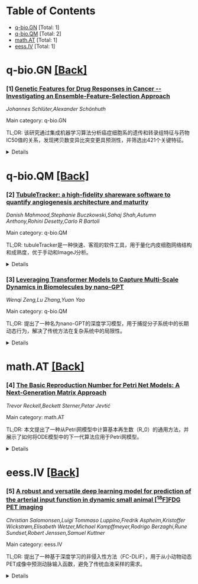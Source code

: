 <div id=toc></div>

# Table of Contents

- [q-bio.GN](#q-bio.GN) [Total: 1]
- [q-bio.QM](#q-bio.QM) [Total: 2]
- [math.AT](#math.AT) [Total: 1]
- [eess.IV](#eess.IV) [Total: 1]


<div id='q-bio.GN'></div>

# q-bio.GN [[Back]](#toc)

### [1] [Genetic Features for Drug Responses in Cancer -- Investigating an Ensemble-Feature-Selection Approach](https://arxiv.org/abs/2507.02818)
*Johannes Schlüter,Alexander Schönhuth*

Main category: q-bio.GN

TL;DR: 该研究通过集成机器学习算法分析癌症细胞系的遗传和转录组特征与药物IC50值的关系，发现拷贝数变异比突变更具预测性，并筛选出421个关键特征。


<details>
  <summary>Details</summary>
Motivation: 提升个性化医疗中药物反应预测的准确性。

Method: 使用SVR、线性回归和岭回归等算法，从38,977个特征中筛选关键特征。

Result: 拷贝数变异比突变更具预测性，筛选出421个关键特征，与传统癌症驱动基因不同。

Conclusion: IC50值可作为药物反应的可预测指标，未来需扩展数据以提高模型临床适用性。

Abstract: Predicting drug responses using genetic and transcriptomic features is
crucial for enhancing personalized medicine. In this study, we implemented an
ensemble of machine learning algorithms to analyze the correlation between
genetic and transcriptomic features of cancer cell lines and IC50 values, a
reliable metric for drug efficacy. Our analysis involved a reduction of the
feature set from an original pool of 38,977 features, demonstrating a strong
linear relationship between genetic features and drug responses across various
algorithms, including SVR, Linear Regression, and Ridge Regression. Notably,
copy number variations (CNVs) emerged as more predictive than mutations,
suggesting a significant reevaluation of biomarkers for drug response
prediction. Through rigorous statistical methods, we identified a highly
reduced set of 421 critical features. This set offers a novel perspective that
contrasts with traditional cancer driver genes, underscoring the potential for
these biomarkers in designing targeted therapies. Furthermore, our findings
advocate for IC50 values as a predictable measurement of drug responses and
underscore the need for more data that can represent the dimensionality of
genomic data in drug response prediction. Future work will aim to expand the
dataset and refine feature selection to enhance the generalizability of the
predictive model in clinical settings.

</details>


<div id='q-bio.QM'></div>

# q-bio.QM [[Back]](#toc)

### [2] [TubuleTracker: a high-fidelity shareware software to quantify angiogenesis architecture and maturity](https://arxiv.org/abs/2507.02024)
*Danish Mahmood,Stephanie Buczkowski,Sahaj Shah,Autumn Anthony,Rohini Desetty,Carlo R Bartoli*

Main category: q-bio.QM

TL;DR: tubuleTracker是一种快速、客观的软件工具，用于量化内皮细胞网络结构和成熟度，优于手动和ImageJ分析。


<details>
  <summary>Details</summary>
Motivation: 解决手动分析内皮细胞网络图像耗时、主观，以及现有自动化工具（如ImageJ）速度慢、准确性低的问题。

Method: 使用人脐静脉内皮细胞培养，通过相衬显微镜获取图像，分别由手动、ImageJ和tubuleTracker分析，比较关键指标（如管状结构数量、长度等）。

Result: tubuleTracker分析速度最快（6秒/图像），且其指标（如管状结构数量、长度等）与血管生成成熟度显著相关。

Conclusion: tubuleTracker比手动和ImageJ更快、更一致，特别适合生物医学研究。

Abstract: Background: In vitro endothelial cell culture is widely used to study
angiogenesis. Histomicrographic images of cell networks are often analyzed
manually, a process that is time-consuming and subjective. Automated tools like
ImageJ (NIH) can assist, but are often slow and inaccurate. Additionally, as
endothelial networks grow more complex, traditional architectural metrics may
not fully reflect network maturity. To address these limitations, we developed
tubuleTracker, a software tool that quantifies endothelial network architecture
and maturity rapidly and objectively. Methods: Human umbilical vein endothelial
cells were cultured in an extracellular matrix, and 54 images were acquired
using phase contrast microscopy. Each image was analyzed manually by three
independent reviewers, and by both ImageJ and tubuleTracker. Key metrics
included tubule count, total length, node count, tubule area, and vessel
circularity. In parallel, trained scientists rated each image for angiogenesis
maturity on a 1-5 scale (1 = most mature). Results: Analysis time per image
differed significantly: manual (8 min), ImageJ (58+/-4 s), and tubuleTracker
(6+/-2 s) (p<0.0001). Significant differences were also found in tubule count
(manual 168+/-SD, tubuleTracker 92+/-SD, ImageJ 433+/-SD), length, and node
count (all p<0.0001). tubuleTracker's metrics varied significantly across
angiogenesis maturity scores, including tubule count, length, node count, area,
and circularity (all p<0.0001). Conclusions: tubuleTracker was faster and more
consistent than both manual and ImageJ-based analysis. Vessel circularity
proved especially effective in capturing angiogenesis maturity. tubuleTracker
is available as free shareware for the biomedical research community.

</details>


### [3] [Leveraging Transformer Models to Capture Multi-Scale Dynamics in Biomolecules by nano-GPT](https://arxiv.org/abs/2507.02734)
*Wenqi Zeng,Lu Zhang,Yuan Yao*

Main category: q-bio.QM

TL;DR: 提出了一种名为nano-GPT的深度学习模型，用于捕捉分子系统中的长期动态行为，解决了传统方法在复杂系统中的局限性。


<details>
  <summary>Details</summary>
Motivation: 传统方法（如LSTM网络）在捕捉复杂分子系统的长期动态时存在局限性，需要一种更高效的方法来模拟高维度的反应坐标和复杂转变。

Method: 设计了基于GPT架构的nano-GPT模型，采用两阶段训练机制，逐步用模型生成的预测替换分子动力学标记，减少累积误差。

Result: 在三个不同系统（四态模型、丙氨酸二肽和Fip35 WW域）上验证了nano-GPT的有效性，能够捕捉长期动态行为。

Conclusion: nano-GPT通过注意力机制学习高阶依赖关系，为理解生物分子过程提供了新视角。

Abstract: Long-term biomolecular dynamics are critical for understanding key
evolutionary transformations in molecular systems. However, capturing these
processes requires extended simulation timescales that often exceed the
practical limits of conventional models. To address this, shorter simulations,
initialized with diverse perturbations, are commonly used to sample phase space
and explore a wide range of behaviors. Recent advances have leveraged language
models to infer long-term behavior from short trajectories, but methods such as
long short-term memory (LSTM) networks are constrained to low-dimensional
reaction coordinates, limiting their applicability to complex systems. In this
work, we present nano-GPT, a novel deep learning model inspired by the GPT
architecture, specifically designed to capture long-term dynamics in molecular
systems with fine-grained conformational states and complex transitions. The
model employs a two-pass training mechanism that incrementally replaces
molecular dynamics (MD) tokens with model-generated predictions, effectively
mitigating accumulation errors inherent in the training window. We validate
nano-GPT on three distinct systems: a four-state model potential, the alanine
dipeptide, a well-studied simple molecule, and the Fip35 WW domain, a complex
biomolecular system. Our results show that nano-GPT effectively captures
long-timescale dynamics by learning high-order dependencies through attention
mechanism, offering a novel perspective for interpreting biomolecular
processes.

</details>


<div id='math.AT'></div>

# math.AT [[Back]](#toc)

### [4] [The Basic Reproduction Number for Petri Net Models: A Next-Generation Matrix Approach](https://arxiv.org/abs/2507.02344)
*Trevor Reckell,Beckett Sterner,Petar Jevtić*

Main category: math.AT

TL;DR: 本文提出了一种从Petri网模型中计算基本再生数（R_0）的通用方法，并展示了如何将ODE模型中的下一代算法应用于Petri网模型。


<details>
  <summary>Details</summary>
Motivation: 尽管Petri网在流行病学中应用广泛，但缺乏直接从Petri网模型计算R_0的通用方法。本文旨在填补这一空白。

Method: 作者提出了一种通用方法，将ODE模型中的下一代算法扩展到Petri网模型，并通过多个SIR型Petri网模型示例验证了该方法。

Result: 研究成功实现了从Petri网模型计算R_0的方法，并展示了其在不同模型中的应用。

Conclusion: 本文的方法为流行病学建模提供了新的工具，扩展了Petri网在疾病传播分析中的应用范围。

Abstract: The basic reproduction number (R_0) is an epidemiological metric that
represents the average number of new infections caused by a single infectious
individual in a completely susceptible population. The methodology for
calculating this metric is well-defined for numerous model types, including,
most prominently, Ordinary Differential Equations (ODEs). The basic
reproduction number is used in disease modeling to predict the potential of an
outbreak and the transmissibility of a disease, as well as by governments to
inform public health interventions and resource allocation for controlling the
spread of diseases. A Petri net (PN) is a directed bipartite graph where
places, transitions, arcs, and the firing of the arcs determine the dynamic
behavior of the system. Petri net models have been an increasingly used tool
within the epidemiology community. However, a generalized method for
calculating R_0 directly from PN models has not been established. Thus, in this
paper, we present a general method for calculating R_0 for Petri nets.
Additionally, we show how a computational method implementing the
next-generation algorithm in ODE models can also be applied to Petri net
models. We also provide multiple examples of how to use this approach to
calculate 0 for various SIR-type Petri net models.

</details>


<div id='eess.IV'></div>

# eess.IV [[Back]](#toc)

### [5] [A robust and versatile deep learning model for prediction of the arterial input function in dynamic small animal $\left[^{18}\text{F}\right]$FDG PET imaging](https://arxiv.org/abs/2507.02367)
*Christian Salomonsen,Luigi Tommaso Luppino,Fredrik Aspheim,Kristoffer Wickstrøm,Elisabeth Wetzer,Michael Kampffmeyer,Rodrigo Berzaghi,Rune Sundset,Robert Jenssen,Samuel Kuttner*

Main category: eess.IV

TL;DR: 提出了一种基于深度学习的非侵入性方法（FC-DLIF），用于从小动物动态PET成像中预测动脉输入函数，避免了传统血液采样的需求。


<details>
  <summary>Details</summary>
Motivation: 传统的小动物动态PET研究中，动脉血液采样复杂且具有破坏性，限制了纵向研究。

Method: FC-DLIF模型通过空间和时间特征提取器直接从PET图像预测动脉输入函数，并在多种放射性示踪剂数据上进行验证。

Result: 模型在预测动脉输入函数时表现出高准确性和鲁棒性，但对未在训练数据中出现的示踪剂效果不佳。

Conclusion: FC-DLIF为小动物动态PET研究提供了一种非侵入性、可靠的替代方案，适用于不同扫描时间和时间偏移的情况。

Abstract: Dynamic positron emission tomography (PET) and kinetic modeling are pivotal
in advancing tracer development research in small animal studies. Accurate
kinetic modeling requires precise input function estimation, traditionally
achieved via arterial blood sampling. However, arterial cannulation in small
animals like mice, involves intricate, time-consuming, and terminal procedures,
precluding longitudinal studies. This work proposes a non-invasive, fully
convolutional deep learning-based approach (FC-DLIF) to predict input functions
directly from PET imaging, potentially eliminating the need for blood sampling
in dynamic small-animal PET. The proposed FC-DLIF model includes a spatial
feature extractor acting on the volumetric time frames of the PET sequence,
extracting spatial features. These are subsequently further processed in a
temporal feature extractor that predicts the arterial input function. The
proposed approach is trained and evaluated using images and arterial blood
curves from [$^{18}$F]FDG data using cross validation. Further, the model
applicability is evaluated on imaging data and arterial blood curves collected
using two additional radiotracers ([$^{18}$F]FDOPA, and [$^{68}$Ga]PSMA). The
model was further evaluated on data truncated and shifted in time, to simulate
shorter, and shifted, PET scans. The proposed FC-DLIF model reliably predicts
the arterial input function with respect to mean squared error and correlation.
Furthermore, the FC-DLIF model is able to predict the arterial input function
even from truncated and shifted samples. The model fails to predict the AIF
from samples collected using different radiotracers, as these are not
represented in the training data. Our deep learning-based input function offers
a non-invasive and reliable alternative to arterial blood sampling, proving
robust and flexible to temporal shifts and different scan durations.

</details>
